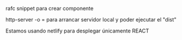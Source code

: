 rafc snippet para crear componente


http-server -o = para arrancar servidor local y poder ejecutar el "dist"


Estamos usando netlify para desplegar únicamente REACT